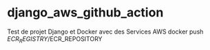 # django_aws_github_action
Test de projet Django et Docker avec des Services AWS 
docker push $ECR_REGISTRY/$ECR_REPOSITORY